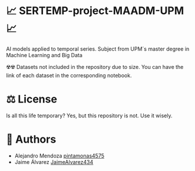 # 📈 SERTEMP-project-MAADM-UPM 📈
AI models applied to temporal series. Subject from UPM´s master degree in Machine Learning and Big Data

☢️☢️ Datasets not included in the repository due to size. You can have the link of each dataset in the corresponding notebook.

# ⚖️ License
Is all this life temporary? Yes, but this repository is not. Use it wisely. 

# 👥 Authors
- Alejandro Mendoza [pintamonas4575](@pintamonas4575)
- Jaime Álvarez [JaimeAlvarez434](@JaimeAlvarez434)